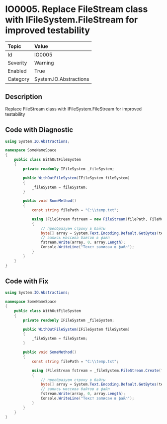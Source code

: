 # IO0005. Replace FileStream class with IFileSystem.FileStream for improved testability

| Topic    | Value
| :--      | :--
| Id       | IO0005
| Severity | Warning
| Enabled  | True
| Category | System.IO.Abstractions

## Description

Replace FileStream class with IFileSystem.FileStream for improved testability

## Code with Diagnostic

``` csharp
using System.IO.Abstractions;

namespace SomeNameSpace
{
	public class WithOutFileSystem
	{
		private readonly IFileSystem _fileSystem;

		public WithOutFileSystem(IFileSystem fileSystem)
		{
			_fileSystem = fileSystem;
		}

		public void SomeMethod()
		{
			const string filePath = "C:\\temp.txt";

			using (FileStream fstream = new FileStream(filePath, FileMode.OpenOrCreate))
            {
                // преобразуем строку в байты
                byte[] array = System.Text.Encoding.Default.GetBytes(text);
                // запись массива байтов в файл
                fstream.Write(array, 0, array.Length);
                Console.WriteLine("Текст записан в файл");
            }
		}
	}
}
```

## Code with Fix

``` csharp
using System.IO.Abstractions;

namespace SomeNameSpace
{
	public class WithOutFileSystem
	{
		private readonly IFileSystem _fileSystem;

		public WithOutFileSystem(IFileSystem fileSystem)
		{
			_fileSystem = fileSystem;
		}

		public void SomeMethod()
		{
			const string filePath = "C:\\temp.txt";

			using (FileStream fstream = _fileSystem.FileStream.Create(filePath, FileMode.OpenOrCreate))
			{
				// преобразуем строку в байты
				byte[] array = System.Text.Encoding.Default.GetBytes(text);
				// запись массива байтов в файл
				fstream.Write(array, 0, array.Length);
				Console.WriteLine("Текст записан в файл");
			}
		}
	}
}
```